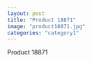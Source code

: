 ```yaml
---
layout: post
title: "Product 18871"
image: "product18871.jpg"
categories: "category1"
---
```

Product 18871
